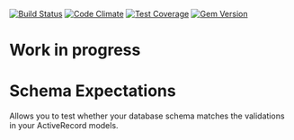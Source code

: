 [![Build Status](https://travis-ci.org/emma-borhanian/schema_expectations.svg?branch=master)](https://travis-ci.org/emma-borhanian/schema_expectations)
[![Code Climate](https://codeclimate.com/github/emma-borhanian/schema_expectations/badges/gpa.svg)](https://codeclimate.com/github/emma-borhanian/schema_expectations)
[![Test Coverage](https://codeclimate.com/github/emma-borhanian/schema_expectations/badges/coverage.svg)](https://codeclimate.com/github/emma-borhanian/schema_expectations)
[![Gem Version](https://badge.fury.io/rb/schema_expectations.svg)](https://rubygems.org/gems/schema_expectations)

# Work in progress

# Schema Expectations

Allows you to test whether your database schema matches the validations in your ActiveRecord models.
